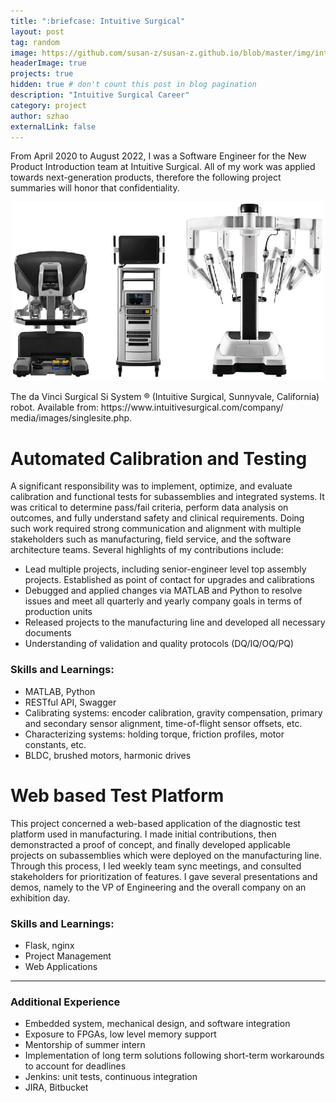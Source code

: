 ```yaml
---
title: ":briefcase: Intuitive Surgical"
layout: post
tag: random
image: https://github.com/susan-z/susan-z.github.io/blob/master/img/intuitive-logo.png?raw=true
headerImage: true
projects: true
hidden: true # don't count this post in blog pagination
description: "Intuitive Surgical Career"
category: project
author: szhao
externalLink: false
---
```


From April 2020 to August 2022, I was a Software Engineer for the New Product Introduction team at Intuitive Surgical. All of my work was applied towards next-generation products, therefore the following project summaries will honor that confidentiality.

<p align="center">
  <img src="https://github.com/susan-z/susan-z.github.io/blob/master/img/daVinci.png?raw=true" style="width:500px"/>
  <figcaption>The da Vinci Surgical Si System ® (Intuitive Surgical, Sunnyvale, California) robot. Available from: https://www.intuitivesurgical.com/company/ media/images/singlesite.php.</figcaption>
</p>

# Automated Calibration and Testing
A significant responsibility was to implement, optimize, and evaluate calibration and functional tests for subassemblies and integrated systems. It was critical to determine pass/fail criteria, perform data analysis on outcomes, and fully understand safety and clinical requirements. Doing such work required strong communication and alignment with multiple stakeholders such as manufacturing, field service, and the software architecture teams. Several highlights of my contributions include:
* Lead multiple projects, including senior-engineer level top assembly projects. Established as point of contact for upgrades and calibrations
* Debugged and applied changes via MATLAB and Python to resolve issues and meet all quarterly and yearly company goals in terms of production units
* Released projects to the manufacturing line and developed all necessary documents
* Understanding of validation and quality protocols (DQ/IQ/OQ/PQ)

### Skills and Learnings: 
* MATLAB, Python
* RESTful API, Swagger
* Calibrating systems: encoder calibration, gravity compensation, primary and secondary sensor alignment, time-of-flight sensor offsets, etc.
* Characterizing systems: holding torque, friction profiles, motor constants, etc.
* BLDC, brushed motors, harmonic drives

# Web based Test Platform
This project concerned a web-based application of the diagnostic test platform used in manufacturing. I made initial contributions, then demonstracted a proof of concept, and finally developed applicable projects on subassemblies which were deployed on the manufacturing line. Through this process, I led weekly team sync meetings, and consulted stakeholders for prioritization of features. I gave several presentations and demos, namely to the VP of Engineering and the overall company on an exhibition day. 

### Skills and Learnings: 
* Flask, nginx
* Project Management
* Web Applications

---
### Additional Experience
* Embedded system, mechanical design, and software integration
* Exposure to FPGAs, low level memory support
* Mentorship of summer intern
* Implementation of long term solutions following short-term workarounds to account for deadlines
* Jenkins: unit tests, continuous integration
* JIRA, Bitbucket

